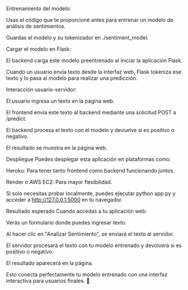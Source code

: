 Entrenamiento del modelo:

Usas el código que te proporcioné antes para entrenar un modelo de análisis de sentimientos.

Guardas el modelo y su tokenizador en ./sentiment_model.

Cargar el modelo en Flask:

El backend carga este modelo preentrenado al iniciar la aplicación Flask.

Cuando un usuario envía texto desde la interfaz web, Flask tokeniza ese texto y lo pasa al modelo para realizar una predicción.

Interacción usuario-servidor:

El usuario ingresa un texto en la página web.

El frontend envía este texto al backend mediante una solicitud POST a /predict.

El backend procesa el texto con el modelo y devuelve si es positivo o negativo.

El resultado se muestra en la página web.

Despliegue
Puedes desplegar esta aplicación en plataformas como:

Heroku: Para tener tanto frontend como backend funcionando juntos.

Render o AWS EC2: Para mayor flexibilidad.

Si solo necesitas probar localmente, puedes ejecutar python app.py y acceder a http://127.0.0.1:5000 en tu navegador.

Resultado esperado
Cuando accedas a tu aplicación web:

Verás un formulario donde puedes ingresar texto.

Al hacer clic en "Analizar Sentimiento", se enviará el texto al servidor.

El servidor procesará el texto con tu modelo entrenado y devolverá si es positivo o negativo.

El resultado aparecerá en la página.

Esto conecta perfectamente tu modelo entrenado con una interfaz interactiva para usuarios finales. 🎉